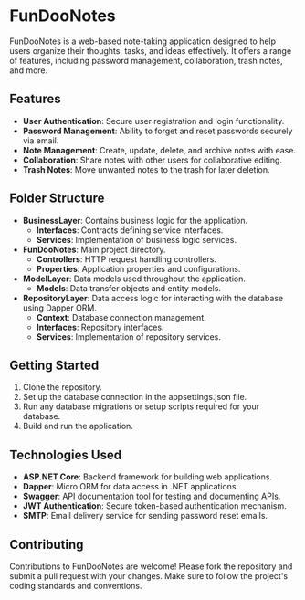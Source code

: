 # FunDooNotes

FunDooNotes is a web-based note-taking application designed to help users organize their thoughts, tasks, and ideas effectively. It offers a range of features, including password management, collaboration, trash notes, and more.

## Features

- **User Authentication**: Secure user registration and login functionality.
- **Password Management**: Ability to forget and reset passwords securely via email.
- **Note Management**: Create, update, delete, and archive notes with ease.
- **Collaboration**: Share notes with other users for collaborative editing.
- **Trash Notes**: Move unwanted notes to the trash for later deletion.

## Folder Structure

- **BusinessLayer**: Contains business logic for the application.
  - **Interfaces**: Contracts defining service interfaces.
  - **Services**: Implementation of business logic services.
- **FunDooNotes**: Main project directory.
  - **Controllers**: HTTP request handling controllers.
  - **Properties**: Application properties and configurations.
- **ModelLayer**: Data models used throughout the application.
  - **Models**: Data transfer objects and entity models.
- **RepositoryLayer**: Data access logic for interacting with the database using Dapper ORM.
  - **Context**: Database connection management.
  - **Interfaces**: Repository interfaces.
  - **Services**: Implementation of repository services.

## Getting Started

1. Clone the repository.
2. Set up the database connection in the appsettings.json file.
3. Run any database migrations or setup scripts required for your database.
4. Build and run the application.

## Technologies Used

- **ASP.NET Core**: Backend framework for building web applications.
- **Dapper**: Micro ORM for data access in .NET applications.
- **Swagger**: API documentation tool for testing and documenting APIs.
- **JWT Authentication**: Secure token-based authentication mechanism.
- **SMTP**: Email delivery service for sending password reset emails.

## Contributing

Contributions to FunDooNotes are welcome! Please fork the repository and submit a pull request with your changes. Make sure to follow the project's coding standards and conventions.
